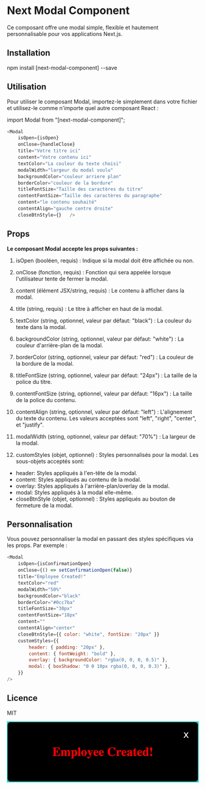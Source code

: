 # Next Modal Component

Ce composant offre une modal simple, flexible et hautement personnalisable pour vos applications Next.js.

## Installation

npm install [next-modal-component] --save

## Utilisation

Pour utiliser le composant Modal, importez-le simplement dans votre fichier et utilisez-le comme n'importe quel autre composant React :

import Modal from "[next-modal-component]";

```javascript
<Modal
    isOpen={isOpen}
    onClose={handleClose}
    title="Votre titre ici"
    content="Votre contenu ici"
    textColor="La couleur du texte choisi"
	modalWidth="largeur du modal voulu"
    backgroundColor="couleur arriere plan"
    borderColor="couleur de la bordure"
    titleFontSize="Taille des caractères du titre"
    contentFontSize="Taille des caractères du paragraphe"
	content="le contenu souhaité"
	contentAlign="gauche centre droite"
    closeBtnStyle={}   />
```

## Props

**Le composant Modal accepte les props suivantes :**

1. isOpen (booléen, requis) : Indique si la modal doit être affichée ou non.

2. onClose (fonction, requis) : Fonction qui sera appelée lorsque l'utilisateur tente de fermer la modal.

3. content (élément JSX/string, requis) : Le contenu à afficher dans la modal.

4. title (string, requis) : Le titre à afficher en haut de la modal.

5. textColor (string, optionnel, valeur par défaut: "black") : La couleur du texte dans la modal.

6. backgroundColor (string, optionnel, valeur par défaut: "white") : La couleur d'arrière-plan de la modal.

7. borderColor (string, optionnel, valeur par défaut: "red") : La couleur de la bordure de la modal.

8. titleFontSize (string, optionnel, valeur par défaut: "24px") : La taille de la police du titre.

9. contentFontSize (string, optionnel, valeur par défaut: "16px") : La taille de la police du contenu.

10. contentAlign (string, optionnel, valeur par défaut: "left") : L'alignement du texte du contenu. Les valeurs acceptées sont "left", "right", "center", et "justify".

11. modalWidth (string, optionnel, valeur par défaut: "70%") : La largeur de la modal.

12. customStyles (objet, optionnel) : Styles personnalisés pour la modal. Les sous-objets acceptés sont:

-   header: Styles appliqués à l'en-tête de la modal.
-   content: Styles appliqués au contenu de la modal.
-   overlay: Styles appliqués à l'arrière-plan/overlay de la modal.
-   modal: Styles appliqués à la modal elle-même.
-   closeBtnStyle (objet, optionnel) : Styles appliqués au bouton de fermeture de la modal.

## Personnalisation

Vous pouvez personnaliser la modal en passant des styles spécifiques via les props. Par exemple :

```javascript
<Modal
	isOpen={isConfirmationOpen}
	onClose={() => setConfirmationOpen(false)}
	title="Employee Created!"
	textColor="red"
	modalWidth="50%"
	backgroundColor="black"
	borderColor="#0cc7ba"
	titleFontSize="30px"
	contentFontSize="18px"
	content=""
	contentAlign="center"
	closeBtnStyle={{ color: "white", fontSize: "20px" }}
	customStyles={{
		header: { padding: "20px" },
		content: { fontWeight: "bold" },
		overlay: { backgroundColor: "rgba(0, 0, 0, 0.5)" },
		modal: { boxShadow: "0 0 10px rgba(0, 0, 0, 0.3)" },
	}}
/>
```

## Licence
MIT

![Exemple](/img/modal.gif)
